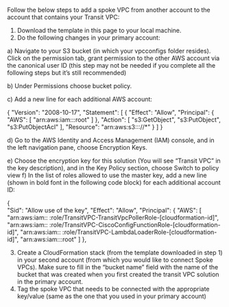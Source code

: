 Follow the below steps to add a spoke VPC from another account to the account that contains your Transit VPC:

1)   Download the template in this page to your local machine.
2)    Do the following changes in your primary account:

a)     Navigate to your S3 bucket (in which your vpcconfigs folder resides). Click on the permission tab, grant permission to the other AWS account via the canonical user ID (this step may not be   needed if you complete all the following steps but it’s still recommended)

b)      Under Permissions choose bucket policy.

c)    Add a new line for each additional AWS account:
 
{
"Version": "2008-10-17",
"Statement": [
      {
      "Effect": "Allow",
      "Principal": {
         "AWS": [
            "arn:aws:iam::<account-1-ID>:root"
            ]
        },
       "Action": [
             "s3:GetObject",
             "s3:PutObject",
             "s3:PutObjectAcl"
           ],
       "Resource": "arn:aws:s3:::<S3 bucket name>/<bucket prefix>/*"
        }
    ]
}
 

d)  Go to the AWS Identity and Access Management (IAM) console, and in the left navigation pane, choose Encryption Keys.


e)   Choose the encryption key for this solution (You will see “Transit VPC” in the key description), and in the Key Policy section, choose Switch to policy view
f)    In the list of roles allowed to use the master key, add a new line (shown in bold font in the following code block) for each additional account ID:
 
{      
    "Sid": "Allow use of the key",
    "Effect": "Allow",
    "Principal": {
        "AWS": [
          "arn:aws:iam:: <transit-vpc-primary-account-id>:role/TransitVPC-TransitVpcPollerRole-[cloudformation-id]",
          "arn:aws:iam:: <transit-vpc-primary-account-id>:role/TransitVPC-CiscoConfigFunctionRole-[cloudformation-id]",
          "arn:aws:iam:: <transit-vpc-primary-account-id>:role/TransitVPC-LambdaLoaderRole-[cloudformation-id]",
          "arn:aws:iam::<account-1-id>:root"
        ]
},
            
3)    Create a CloudFormation stack (from the template downloaded in step 1) in your second account (from which you would like to connect Spoke VPCs). Make sure to fill in the “bucket name” field with the name of the bucket that was created when you first created the transit VPC solution in the primary account.
4)    Tag the spoke VPC that needs to be connected with the appropriate key/value (same as the one that you used in your primary account)
